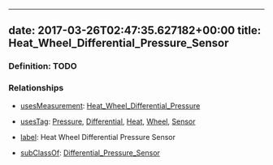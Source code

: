 
---
date: 2017-03-26T02:47:35.627182+00:00
title: Heat_Wheel_Differential_Pressure_Sensor
---
### Definition: TODO

### Relationships

* [usesMeasurement](https://brickschema.org/schema/1.0/BrickFrame#usesMeasurement): [Heat_Wheel_Differential_Pressure](https://brickschema.org/schema/1.0/Brick#Heat_Wheel_Differential_Pressure)

* [usesTag](https://brickschema.org/schema/1.0/BrickFrame#usesTag): [Pressure](https://brickschema.org/schema/1.0/BrickTag#Pressure), [Differential](https://brickschema.org/schema/1.0/BrickTag#Differential), [Heat](https://brickschema.org/schema/1.0/BrickTag#Heat), [Wheel](https://brickschema.org/schema/1.0/BrickTag#Wheel), [Sensor](https://brickschema.org/schema/1.0/BrickTag#Sensor)

* [label](http://www.w3.org/2000/01/rdf-schema#label): Heat Wheel Differential Pressure Sensor

* [subClassOf](http://www.w3.org/2000/01/rdf-schema#subClassOf): [Differential_Pressure_Sensor](https://brickschema.org/schema/1.0/Brick#Differential_Pressure_Sensor)
